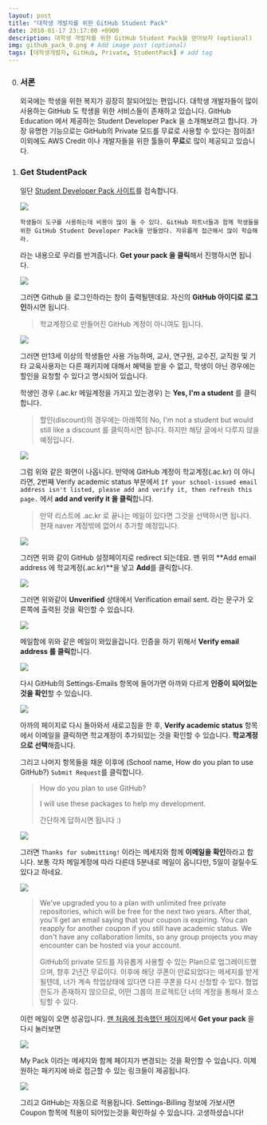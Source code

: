 ```yaml
---
layout: post
title: "대학생 개발자를 위한 GitHub Student Pack"
date: 2018-01-17 23:17:00 +0900
description: 대학생 개발자를 위한 GitHub Student Pack을 얻어보자 (optional)
img: github_pack_0.png # Add image post (optional)
tags: [대학생개발자, GitHub, Private, StudentPack] # add tag
---
```


0. ### 서론

      외국에는 학생을 위한 복지가 굉장히 잘되어있는 편입니다. 대학생 개발자들이 많이 사용하는 GitHub 도 학생을 위한 서비스들이 존재하고 있습니다. GitHub Education 에서 제공하는 Student Developer Pack 을 소개해보려고 합니다. 가장 유명한 기능으로는 GitHub의 Private 모드를 무료로 사용할 수 있다는 점이죠! 이외에도 AWS Credit 이나 개발자들을 위한 툴들이 **무료**로 많이 제공되고 있습니다.

1. ### Get StudentPack

      일단 [Student Developer Pack 사이트](https://education.github.com/pack)를 접속합니다.

      ![](https://i.imgur.com/zpYVrvu.png)

      ```
      학생들이 도구를 사용하는데 비용이 많이 들 수 있다. GitHub 파트너들과 함께 학생들을 위한 GitHub Student Developer Pack을 만들었다. 자유롭게 접근해서 많이 학습해라.
      ```

      라는 내용으로 우리를 반겨줍니다. **Get your pack 을 클릭**해서 진행하시면 됩니다.

      ![](https://i.imgur.com/kKSpRek.png)

      그러면 Github 을 로그인하라는 창이 출력될텐데요. 자신의 **GitHub 아이디로 로그인**하시면 됩니다. 

      > 학교계정으로 만들어진 GitHub 계정이 아니여도 됩니다.

      ![](https://i.imgur.com/uykiR59.png)

      그러면 만13세 이상의 학생들만 사용 가능하며, 교사, 연구원, 교수진, 교직원 및 기타 교육사용자는 다른 패키지에 대해서 혜택을 받을 수 없고, 학생이 아닌 경우에는 할인을 요청할 수 있다고 명시되어 있습니다. 

      학생인 경우 (.ac.kr 메일계정을 가지고 있는경우) 는 **Yes, I'm a student** 를 클릭합니다.

      > 할인(discount)의 경우에는 아래쪽의 No, I'm not a student but would still like a discount 를 클릭하시면 됩니다. 하지만 해당 글에서 다루지 않을 예정입니다.

      ![](https://i.imgur.com/en4tgM1.png)

      그럼 위와 같은 화면이 나옵니다. 만약에 GitHub 계정이 학교계정(.ac.kr) 이 아니라면, 2번째 Verify academic status 부분에서 `If your school-issued email address isn't listed, please add and verify it, then refresh this page.` 에서 **add and verify it 을 클릭**합니다.

      > 만약 리스트에 .ac.kr 로 끝나는 메일이 있다면 그것을 선택하시면 됩니다. 현재 naver 계정밖에 없어서 추가할 예정입니다.

      ![](https://i.imgur.com/5bc2CoW.png)

      그러면 위와 같이 GitHub 설정페이지로 redirect 되는데요. 맨 위의 **Add email address 에 학교계정(.ac.kr)**을 넣고 **Add**를 클릭합니다.

      ![](https://i.imgur.com/jpnR8tj.png)

      그러면 위와같이 **Unverified** 상태에서 Verification email sent. 라는 문구가 오른쪽에 출력된 것을 확인할 수 있습니다.

      ![](https://i.imgur.com/vIYfn8O.png)

      메일함에 위와 같은 메일이 와있을겁니다. 인증을 하기 위해서 **Verify email address 를 클릭**합니다.

      ![](https://i.imgur.com/fObv9aH.png)

      다시 GitHub의 Settings-Emails 항목에 들어가면 아까와 다르게 **인증이 되어있는 것을 확인**할 수 있습니다.

      ![](https://i.imgur.com/bQV73ou.png)

      아까의 페이지로 다시 돌아와서 새로고침을 한 후, **Verify academic status** 항목에서 이메일을 클릭하면 학교계정이 추가되있는 것을 확인할 수 있습니다. **학교계정으로 선택**해줍니다.

      그리고 나머지 항목들을 채운 이후에 (School name, How do you plan to use GitHub?) `Submit Request`를 클릭합니다.

      >How do you plan to use GitHub?
      >
      >I will use these packages to help my development.
      >
      >간단하게 답하시면 됩니다 :)

      ![](https://i.imgur.com/8OrXoPH.png)

      그러면 `Thanks for submitting!` 이라는 메세지와 함께 **이메일을 확인**하라고 합니다. 보통 각자 메일계정에 따라 다른데 5분내로 메일이 옵니다만, 5일이 걸릴수도 있다고 하네요.

      ![](https://i.imgur.com/t60iyIT.png)

      > We've upgraded you to a plan with unlimited free private repositories, which will be free for the next two years. After that, you'll get an email saying that your coupon is expiring. You can reapply for another coupon if you still have academic status. We don't have any collaboration limits, so any group projects you may encounter can be hosted via your account.
      >
      > GitHub의 private 모드를 자유롭게 사용할 수 있는 Plan으로 업그레이드했으며, 향후 2년간 무료이다. 이후에 해당 쿠폰이 만료되었다는 메세지를 받게될텐데, 너가 계속 학업상태에 있다면 다른 쿠폰을 다시 신청할 수 있다. 협업한도가 존재하지 않으므로, 어떤 그룹의 프로젝트던 너의 계정을 통해서 호스팅할 수 있다.

      이런 메일이 오면 성공입니다. [맨 처음에 접속했던 페이지](https://education.github.com/pack)에서 **Get your pack** 을 다시 눌러보면

      ![](https://i.imgur.com/9lG90q0.png)

      My Pack 이라는 메세지와 함께 페이지가 변경되는 것을 확인할 수 있습니다. 이제 원하는 패키지에 바로 접근할 수 있는 링크들이 제공됩니다.

      ![](https://i.imgur.com/GWg7rjS.png)

      그리고 GitHub는 자동으로 적용됩니다. Settings-Billing 정보에 가보시면 Coupon 항목에 적용이 되어있는것을 확인하실 수 있습니다. 고생하셨습니다!

